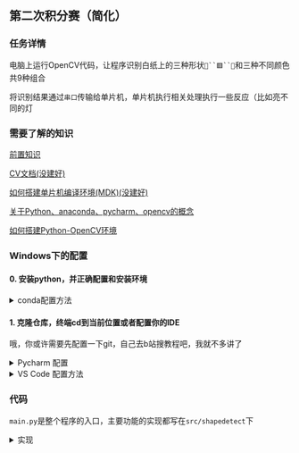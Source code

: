 ## 第二次积分赛（简化）

### 任务详情

电脑上运行OpenCV代码，让程序识别白纸上的三种形状`🔴``🟥``🔺`和三种不同颜色共9种组合

将识别结果通过`串口`传输给单片机，单片机执行相关处理执行一些反应（比如亮不同的灯

### 需要了解的知识

[前置知识](https://gitee.com/codygua/little-quadcopter/wikis/Pre-knowledge)

[CV文档(没建好)]()

[如何搭建单片机编译环境(MDK)(没建好)]()

[关于Python、anaconda、pycharm、opencv的概念](https://cloud.lwqwq.com/s/vdoUQ/video?name=%E5%AD%A6%E9%95%BF%E8%AE%B2python%EF%BC%8Cpycharm%EF%BC%8Copencv%E6%A6%82%E5%BF%B5%E8%AE%B2%E8%A7%A3_x264.mp4&share_path=%2F%E8%A7%86%E9%A2%91%E8%B5%84%E6%BA%90%2F%E5%AD%A6%E9%95%BF%E8%AE%B2python%EF%BC%8Cpycharm%EF%BC%8Copencv%E6%A6%82%E5%BF%B5%E8%AE%B2%E8%A7%A3_x264.mp4)

[如何搭建Python-OpenCV环境](https://cloud.lwqwq.com/s/vdoUQ/video?name=opencv%E9%85%8D%E7%BD%AE%E6%96%B9%E6%B3%95_x264.mp4&share_path=%2F%E8%A7%86%E9%A2%91%E8%B5%84%E6%BA%90%2Fopencv%E9%85%8D%E7%BD%AE%E6%96%B9%E6%B3%95_x264.mp4)

### Windows下的配置

#### 0. 安装python，并正确配置和安装环境

<details>
<summary>conda配置方法</summary>

---

##### 1. 安装和配置conda

1. 首先安装Python和Anaconda，参照上面的视频[如何搭建Python-OpenCV环境](https://cloud.lwqwq.com/s/vdoUQ/video?name=opencv%E9%85%8D%E7%BD%AE%E6%96%B9%E6%B3%95_x264.mp4&share_path=%2F%E8%A7%86%E9%A2%91%E8%B5%84%E6%BA%90%2Fopencv%E9%85%8D%E7%BD%AE%E6%96%B9%E6%B3%95_x264.mp4)

2. 配置conda环境变量，按照你conda安装的位置来，比如你安装在`D:\anaconda3\`则需要添加的path有下面四条

```commandline
D:\anaconda3\
D:\anaconda3\Scripts
D:\anaconda3\Library\bin
D:\anaconda3\Library\mingw-w64
```

3. 然后需要开启Powershell运行PS脚本的限制

**右键**`开始按钮`，点击`Windows PowerShell(管理员)(A)`,然后输入
```commandline
set-executionpolicy remotesigned
```
会出现下面的信息
```commandline
执行策略更改
执行策略可帮助你防止执行不信任的脚本。更改执行策略可能会产生安全风险，如 https:/go.microsoft.com/fwlink/?LinkID=135170
中的 about_Execution_Policies 帮助主题所述。是否要更改执行策略?
[Y] 是(Y)  [A] 全是(A)  [N] 否(N)  [L] 全否(L)  [S] 暂停(S)  [?] 帮助 (默认值为“N”):
```
然后输入大写的`Y`，敲击回车

继续输入
```commandline
Get-ExecutionPolicy
```

如果显示的是 `RemoteSigned`说明设置成功了

4. 接下来需要初始化conda环境，在powershell中继续输入
```commandline
conda init powershell
```

然后关闭powershell

到这边你已经完成了conda环境的配置

##### 2. 配置conda环境

首先创建一个conda环境,`<你的conda环境名称>`可以自定义，我这边是`opencv`,后面的python版本我选择的是3.10,conda会自动搜索3.10最新版本，所有代码都在3.10.4的环境下测试通过
```commandline
conda create -n <你的conda环境名称> python=3.10
```

安装环境的时候可能会提示是否安装，按照提示输入y就可以了

接下来进入`opencv`环境

```commandline
conda activate <你的conda环境名称>
```

这个时候你的终端最左侧应该会从`(base)`变成`(opencv)`或者`<你的conda环境名称>`

接下来需要安装一些包，在安装之前你可能需要配置一下pip，不然速度会很慢

> - 如果你有代理软件并使用`Powershell`,输入`$env:HTTP_PROXY="http://127.0.0.1:改成你的端口"`和`$env:HTTPS_PROXY="http://127.0.0.1:改成你的端口"`设置终端代理

> - 如果你没有代理软件可以尝试[pip一行命令换源](https://www.cnblogs.com/137point5/p/15000954.html)

我们需要安装下面这些包

```commandline
pip install opencv-python
pip install imutils
pip install opencv-contrib-python
pip install argparse
```

---

</details>

#### 1. 克隆仓库，终端cd到当前位置或者配置你的IDE

哦，你或许需要先配置一下git，自己去b站搜教程吧，我就不多讲了

<details>
<summary>Pycharm 配置</summary>

---

首先，我们安装的是社区版的Pycharm，当然你有专业版也没问题

然后看这个教程设置中文[[知乎]如何安装pycharm并设置为中文。](https://zhuanlan.zhihu.com/p/454935826)

然后点击左上方`文件-打开`，定位到`little-quadcopter`文件夹，点击**确定**

这个时候你已经打开了整个项目，python的项目代码在`/pycv/challenge2`下，main.py是整个程序的入口

点击下方的**终端**按钮，会打开一个熟悉的powershell窗口，输入 `conda activate <你的conda环境名称>` 来进入前面配置好的conda环境

接下来通过cd命令来定位到`/pycv/challenge2`文件夹下

```commandline
cd .\pycv\challenge2\
```

这就准备完了，输入`python .\main.py -h` 查看帮助

---

</details>

<details>
<summary>VS Code 配置方法</summary>

---

首先打开项目文件夹，然后右下角会提示安装推荐插件，就全部安装就行，插件的配置前面视频里有讲

然后按`ctrl`+`shift`+`p`调出命令窗口，输入`python`,选择python解释器一项，选择你自己配置的环境

然后点击上方终端，新建终端，会自动帮你激活你的conda环境

接下来通过cd命令来定位到`/pycv/challenge2`文件夹下

```commandline
cd .\pycv\challenge2\
```

这就准备完了，输入`python .\main.py -h` 查看帮助


---

</details>

### 代码

`main.py`是整个程序的入口，主要功能的实现都写在`src/shapedetect`下

<details>
<summary>实现</summary>

| 方法                                                                    | 定义             |
|-----------------------------------------------------------------------|----------------|
| [Picture.\_\_init__()](pycv/challenge2/src/shapedetect/Picture.py#L8) | Picture实例初始化函数 |
|                                                                       |                |
|                                                                       |                |
|                                                                       |                |





</details>